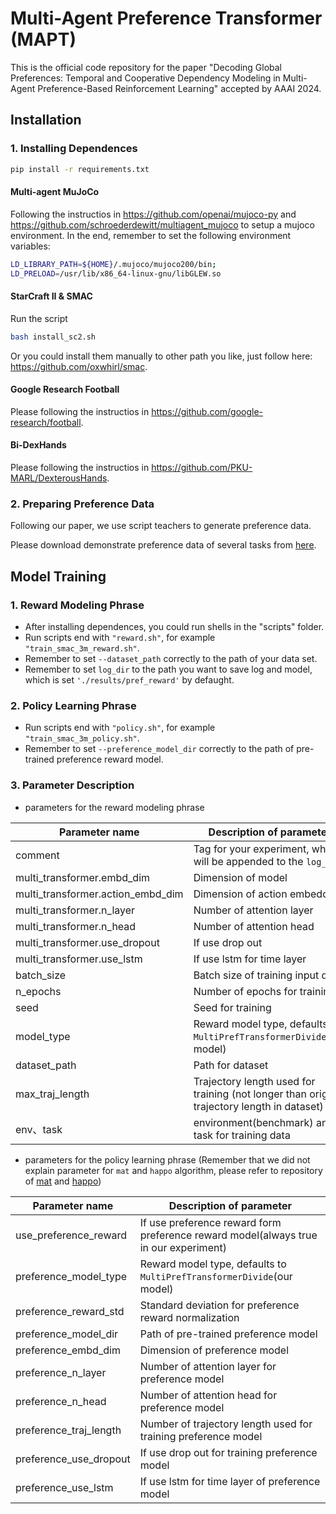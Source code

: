 # Multi-Agent Preference Transformer (MAPT)

This is the official code repository for the paper "Decoding Global Preferences: Temporal and Cooperative Dependency Modeling in Multi-Agent Preference-Based Reinforcement Learning" accepted by AAAI 2024.

## Installation

### 1. Installing Dependences

``` Bash
pip install -r requirements.txt
```

#### Multi-agent MuJoCo

Following the instructios in https://github.com/openai/mujoco-py and https://github.com/schroederdewitt/multiagent_mujoco to setup a mujoco environment. In the end, remember to set the following environment variables:

``` Bash
LD_LIBRARY_PATH=${HOME}/.mujoco/mujoco200/bin;
LD_PRELOAD=/usr/lib/x86_64-linux-gnu/libGLEW.so
```

#### StarCraft II & SMAC

Run the script

``` Bash
bash install_sc2.sh
```

Or you could install them manually to other path you like, just follow here: https://github.com/oxwhirl/smac.

#### Google Research Football

Please following the instructios in https://github.com/google-research/football. 

#### Bi-DexHands 

Please following the instructios in https://github.com/PKU-MARL/DexterousHands. 


### 2. Preparing Preference Data

Following our paper, we use script teachers to generate preference data.

Please download demonstrate preference data of several tasks from [here](https://bhpan.buaa.edu.cn/link/AAF32DA14EADF84A0DAD42B3C1812D7391).


## Model Training

### 1. Reward Modeling Phrase

- After installing dependences, you could run shells in the "scripts" folder.
- Run scripts end with `"reward.sh"`, for example `"train_smac_3m_reward.sh"`.
- Remember to set `--dataset_path` correctly to the path of your data set.
- Remember to set `log_dir` to the path you want to save log and model, which is set `'./results/pref_reward'` by defaught.

### 2. Policy Learning Phrase

- Run scripts end with `"policy.sh"`, for example `"train_smac_3m_policy.sh"`.
- Remember to set `--preference_model_dir` correctly to the path of pre-trained preference reward model.

### 3. Parameter Description

- parameters for the reward modeling phrase

| Parameter name                    | Description of parameter                                     |
| --------------------------------- | ------------------------------------------------------------ |
| comment                           | Tag for your experiment, which will be appended to the `log_dir` |
| multi_transformer.embd_dim        | Dimension of model                                           |
| multi_transformer.action_embd_dim | Dimension of action embedding                                |
| multi_transformer.n_layer         | Number of attention layer                                    |
| multi_transformer.n_head          | Number of attention head                                     |
| multi_transformer.use_dropout     | If use drop out                                              |
| multi_transformer.use_lstm        | If use lstm for time layer                                   |
| batch_size                        | Batch size of training input data                            |
| n_epochs                          | Number of epochs for training                                |
| seed                              | Seed for training                                            |
| model_type                        | Reward model type, defaults to `MultiPrefTransformerDivide`(our model) |
| dataset_path                      | Path for dataset                                             |
| max_traj_length                   | Trajectory length used for training (not longer than origin trajectory length in dataset) |
| env、task                         | environment(benchmark)  and task for training data           |

- parameters for the policy learning phrase (Remember that we did not explain parameter for `mat` and `happo` algorithm, please refer to repository of [mat](https://github.com/PKU-MARL/Multi-Agent-Transformer) and [happo](https://github.com/cyanrain7/TRPO-in-MARL))

| Parameter name         | Description of parameter                                     |
| ---------------------- | ------------------------------------------------------------ |
| use_preference_reward  | If use preference reward form preference reward model(always true in our experiment) |
| preference_model_type  | Reward model type, defaults to `MultiPrefTransformerDivide`(our model) |
| preference_reward_std  | Standard deviation for preference reward normalization       |
| preference_model_dir   | Path of pre-trained preference model                         |
| preference_embd_dim    | Dimension of preference model                                |
| preference_n_layer     | Number of attention layer for preference model               |
| preference_n_head      | Number of attention head for preference model                |
| preference_traj_length | Number of trajectory length used for training preference model |
| preference_use_dropout | If use drop out for training preference model                |
| preference_use_lstm    | If use lstm for time layer of preference model               |

